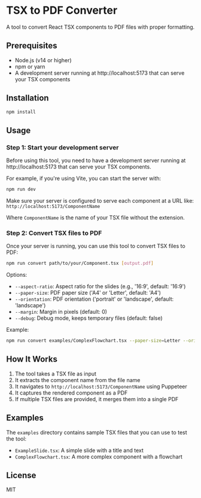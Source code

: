 # TSX to PDF Converter

A tool to convert React TSX components to PDF files with proper formatting.

## Prerequisites

- Node.js (v14 or higher)
- npm or yarn
- A development server running at http://localhost:5173 that can serve your TSX components

## Installation

```bash
npm install
```

## Usage

### Step 1: Start your development server

Before using this tool, you need to have a development server running at http://localhost:5173 that can serve your TSX components.

For example, if you're using Vite, you can start the server with:

```bash
npm run dev
```

Make sure your server is configured to serve each component at a URL like:
`http://localhost:5173/ComponentName`

Where `ComponentName` is the name of your TSX file without the extension.

### Step 2: Convert TSX files to PDF

Once your server is running, you can use this tool to convert TSX files to PDF:

```bash
npm run convert path/to/your/Component.tsx [output.pdf]
```

Options:
- `--aspect-ratio`: Aspect ratio for the slides (e.g., '16:9', default: '16:9')
- `--paper-size`: PDF paper size ('A4' or 'Letter', default: 'A4')
- `--orientation`: PDF orientation ('portrait' or 'landscape', default: 'landscape')
- `--margin`: Margin in pixels (default: 0)
- `--debug`: Debug mode, keeps temporary files (default: false)

Example:
```bash
npm run convert examples/ComplexFlowchart.tsx --paper-size=Letter --orientation=landscape
```

## How It Works

1. The tool takes a TSX file as input
2. It extracts the component name from the file name
3. It navigates to `http://localhost:5173/ComponentName` using Puppeteer
4. It captures the rendered component as a PDF
5. If multiple TSX files are provided, it merges them into a single PDF

## Examples

The `examples` directory contains sample TSX files that you can use to test the tool:

- `ExampleSlide.tsx`: A simple slide with a title and text
- `ComplexFlowchart.tsx`: A more complex component with a flowchart

## License

MIT 